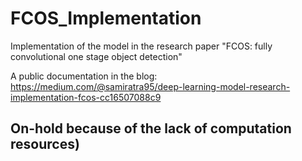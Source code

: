 # FCOS_Implementation
Implementation of the model in the research paper "FCOS: fully convolutional one stage object detection" 

A public documentation in the blog: https://medium.com/@samiratra95/deep-learning-model-research-implementation-fcos-cc16507088c9
## On-hold because of the lack of computation resources)
